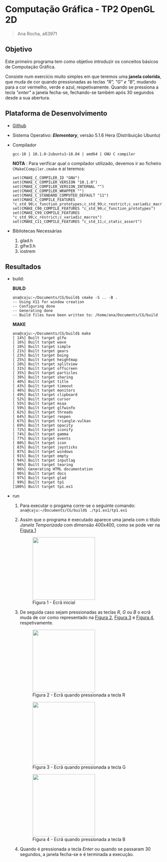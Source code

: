# Computação Gráfica - TP2 OpenGL 2D
> Ana Rocha, a63971

## Objetivo
Este primeiro programa tem como objetivo introduzir os conceitos básicos de Computação Gráfica. </p>
Consiste num exercício muito simples em que teremos uma **janela colorida**, que muda de cor quando pressionadas as teclas *"R", "G" e "B",* mudando para a cor vermelho, verde e azul, respetivamente. Quando se pressiona a tecla *"enter"* a janela fecha-se, fechando-se também após 30 segundos desde a sua abertura. </p>

## Plataforma de Desenvolvimento
- [Github](https://github.com/AnaLuciaRocha/CG)
- Sistema Operativo: ***Elementary***, versão 5.1.6 Hera (Distribuição Ubuntu)
- Compilador 
    ```
    gcc-10 | 10.1.0-2ubuntu1~18.04 | amd64 | GNU C compiler
    ```
    </p>

    **NOTA** : Para verificar qual o compilador utilizado, devemos ir ao ficheiro ```CMakeCCompiler.cmake``` e aí teremos: 
    
    ```
    set(CMAKE_C_COMPILER_ID "GNU")
    set(CMAKE_C_COMPILER_VERSION "10.1.0")
    set(CMAKE_C_COMPILER_VERSION_INTERNAL "")
    set(CMAKE_C_COMPILER_WRAPPER "")
    set(CMAKE_C_STANDARD_COMPUTED_DEFAULT "11")
    set(CMAKE_C_COMPILE_FEATURES "c_std_90;c_function_prototypes;c_std_99;c_restrict;c_variadic_macros;c_std_11;c_static_assert")
    set(CMAKE_C90_COMPILE_FEATURES "c_std_90;c_function_prototypes")
    set(CMAKE_C99_COMPILE_FEATURES "c_std_99;c_restrict;c_variadic_macros")
    set(CMAKE_C11_COMPILE_FEATURES "c_std_11;c_static_assert")
    ```` 
- Bibliotecas Necessárias
    1. glad.h
    2. glfw3.h
    3. iostrem

## Resultados
- build: </P>
    **BUILD** </p>
    ```
    ana@caju:~/Documents/CG/build$ cmake -S .. -B .
    -- Using X11 for window creation
    -- Configuring done
    -- Generating done
    -- Build files have been written to: /home/ana/Documents/CG/build
    ```
    </P>

    **MAKE** </p>
    ```
    ana@caju:~/Documents/CG/build$ make
    [ 14%] Built target glfw
    [ 16%] Built target wave
    [ 18%] Built target simple
    [ 21%] Built target gears
    [ 23%] Built target boing
    [ 25%] Built target heightmap
    [ 28%] Built target splitview
    [ 31%] Built target offscreen
    [ 35%] Built target particles
    [ 38%] Built target sharing
    [ 40%] Built target title
    [ 43%] Built target timeout
    [ 46%] Built target monitors
    [ 49%] Built target clipboard
    [ 52%] Built target cursor
    [ 55%] Built target msaa
    [ 59%] Built target glfwinfo
    [ 62%] Built target threads
    [ 64%] Built target reopen
    [ 67%] Built target triangle-vulkan
    [ 69%] Built target opacity
    [ 72%] Built target iconify
    [ 74%] Built target gamma
    [ 77%] Built target events
    [ 80%] Built target icon
    [ 83%] Built target joysticks
    [ 87%] Built target windows
    [ 91%] Built target empty
    [ 94%] Built target inputlag
    [ 96%] Built target tearing
    [ 96%] Generating HTML documentation
    [ 96%] Built target docs
    [ 97%] Built target glad
    [ 99%] Built target tp1
    [100%] Built target tp1.ex1
    ```
    </P>
- run
    1. Para executar o progama corre-se o seguinte comando: ```ana@caju:~/Documents/CG/build$ ./tp1.ex1/tp1.ex1``` 
    2. Assim que o programa é executado aparece uma janela com o título *Janela Temporizada* com dimensão 400x400, como se pode ver na <a href="figura1">Figura 1</a> </p>
    
        <figure class="Figura">
        <img id="figura1"src="images/ecra1.png" width="200" height="200">
        <figcaption>Figura 1 - Ecrã inicial</figcaption>
        </figure>

    3. De seguida caso sejam pressionadas as teclas *R*, *G* ou *B* o ecrã muda de cor como representado na <a href="figura2">Figura 2</a>, <a href="figura3">Figura 3</a> e <a href="figura4">Figura 4</a>, respetivamente. </p>

        <figure class="Figura">
        <img id="figura2"src="images/ecra2.png" width="200" height="200">
        <figcaption>Figura 2 - Ecrã quando pressionada a tecla R</figcaption>
        </figure></P>

        <figure class="Figura">
        <img id="figura2"src="images/ecra3.png" width="200" height="200">
        <figcaption>Figura 3 - Ecrã quando pressionada a tecla G</figcaption>
        </figure></P>

        <figure class="Figura">
        <img id="figura3"src="images/ecra4.png" width="200" height="200">
        <figcaption>Figura 4 - Ecrã quando pressionada a tecla B</figcaption>
        </figure> </P>
    
    
    4. Quando é pressionada a tecla *Enter* ou quando se passaram 30 segundos, a janela fecha-se e é terminada a execução.
    
